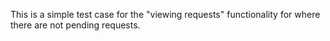 This is a simple test case for the "viewing requests" functionality for where
there are not pending requests.
